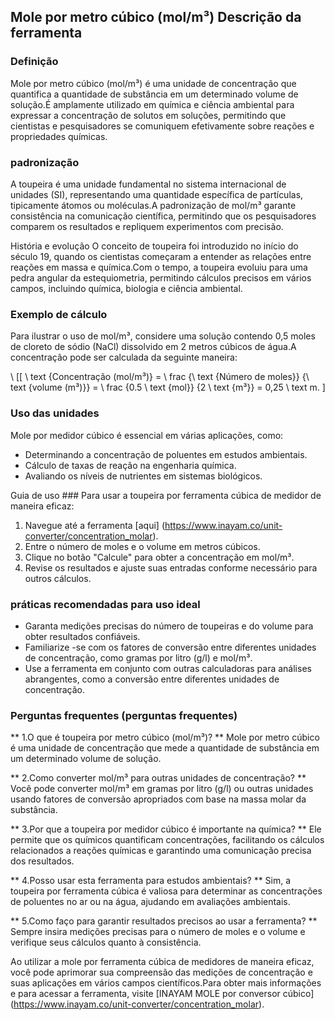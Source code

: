 ## Mole por metro cúbico (mol/m³) Descrição da ferramenta

### Definição
Mole por metro cúbico (mol/m³) é uma unidade de concentração que quantifica a quantidade de substância em um determinado volume de solução.É amplamente utilizado em química e ciência ambiental para expressar a concentração de solutos em soluções, permitindo que cientistas e pesquisadores se comuniquem efetivamente sobre reações e propriedades químicas.

### padronização
A toupeira é uma unidade fundamental no sistema internacional de unidades (SI), representando uma quantidade específica de partículas, tipicamente átomos ou moléculas.A padronização de mol/m³ garante consistência na comunicação científica, permitindo que os pesquisadores comparem os resultados e repliquem experimentos com precisão.

História e evolução
O conceito de toupeira foi introduzido no início do século 19, quando os cientistas começaram a entender as relações entre reações em massa e química.Com o tempo, a toupeira evoluiu para uma pedra angular da estequiometria, permitindo cálculos precisos em vários campos, incluindo química, biologia e ciência ambiental.

### Exemplo de cálculo
Para ilustrar o uso de mol/m³, considere uma solução contendo 0,5 moles de cloreto de sódio (NaCl) dissolvido em 2 metros cúbicos de água.A concentração pode ser calculada da seguinte maneira:

\ [[
\ text {Concentração (mol/m³)} = \ frac {\ text {Número de moles}} {\ text {volume (m³)}} = \ frac {0.5 \ text {mol}} {2 \ text {m³}} = 0,25 \ text m.
\]

### Uso das unidades
Mole por medidor cúbico é essencial em várias aplicações, como:
- Determinando a concentração de poluentes em estudos ambientais.
- Cálculo de taxas de reação na engenharia química.
- Avaliando os níveis de nutrientes em sistemas biológicos.

Guia de uso ###
Para usar a toupeira por ferramenta cúbica de medidor de maneira eficaz:
1. Navegue até a ferramenta [aqui] (https://www.inayam.co/unit-converter/concentration_molar).
2. Entre o número de moles e o volume em metros cúbicos.
3. Clique no botão "Calcule" para obter a concentração em mol/m³.
4. Revise os resultados e ajuste suas entradas conforme necessário para outros cálculos.

### práticas recomendadas para uso ideal
- Garanta medições precisas do número de toupeiras e do volume para obter resultados confiáveis.
- Familiarize -se com os fatores de conversão entre diferentes unidades de concentração, como gramas por litro (g/l) e mol/m³.
- Use a ferramenta em conjunto com outras calculadoras para análises abrangentes, como a conversão entre diferentes unidades de concentração.

### Perguntas frequentes (perguntas frequentes)

** 1.O que é toupeira por metro cúbico (mol/m³)? **
Mole por metro cúbico é uma unidade de concentração que mede a quantidade de substância em um determinado volume de solução.

** 2.Como converter mol/m³ para outras unidades de concentração? **
Você pode converter mol/m³ em gramas por litro (g/l) ou outras unidades usando fatores de conversão apropriados com base na massa molar da substância.

** 3.Por que a toupeira por medidor cúbico é importante na química? **
Ele permite que os químicos quantificam concentrações, facilitando os cálculos relacionados a reações químicas e garantindo uma comunicação precisa dos resultados.

** 4.Posso usar esta ferramenta para estudos ambientais? **
Sim, a toupeira por ferramenta cúbica é valiosa para determinar as concentrações de poluentes no ar ou na água, ajudando em avaliações ambientais.

** 5.Como faço para garantir resultados precisos ao usar a ferramenta? **
Sempre insira medições precisas para o número de moles e o volume e verifique seus cálculos quanto à consistência.

Ao utilizar a mole por ferramenta cúbica de medidores de maneira eficaz, você pode aprimorar sua compreensão das medições de concentração e suas aplicações em vários campos científicos.Para obter mais informações e para acessar a ferramenta, visite [INAYAM MOLE por conversor cúbico] (https://www.inayam.co/unit-converter/concentration_molar).